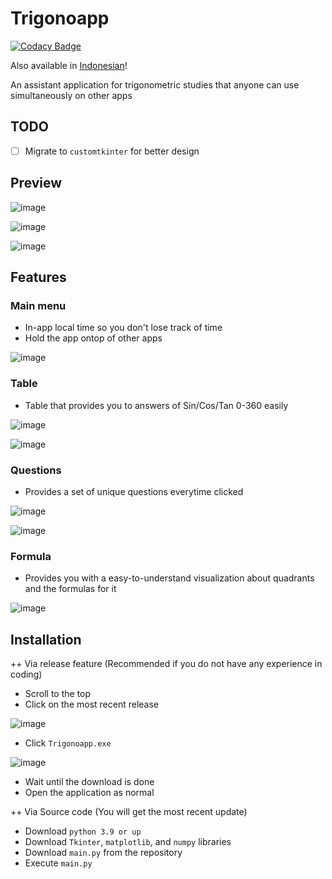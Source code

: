 # Trigonoapp

[![Codacy Badge](https://api.codacy.com/project/badge/Grade/46cef721a3f9474aa9de1e69d6a54810)](https://app.codacy.com/gh/Not-Baguette/trigonoapp?utm_source=github.com&utm_medium=referral&utm_content=Not-Baguette/trigonoapp&utm_campaign=Badge_Grade)

Also available in [Indonesian](https://github.com/Not-Baguette/trigonoapp/blob/main/README%20-%20ID.md)!

An assistant application for trigonometric studies that anyone can use simultaneously on other apps

## TODO

- [ ] Migrate to `customtkinter` for better design

## Preview
![image](https://user-images.githubusercontent.com/94969176/209784190-7203364b-b8d2-44b1-a3cb-afebcfd83cba.png)

![image](https://user-images.githubusercontent.com/94969176/209784253-bd02b610-75a9-4bce-961b-b0362708aca5.png)

![image](https://user-images.githubusercontent.com/94969176/209784195-ea860bd6-9153-4c92-8288-e9e3ab9390db.png)


## Features
### Main menu
- In-app local time so you don't lose track of time
- Hold the app ontop of other apps

![image](https://user-images.githubusercontent.com/94969176/209784338-7320aac0-b71c-4b9a-9ad7-2e4118bdaa1e.png)

### Table
- Table that provides you to answers of Sin/Cos/Tan 0-360 easily

![image](https://user-images.githubusercontent.com/94969176/209784969-adc65777-e31a-4190-8e12-fe25c8295867.png)

![image](https://user-images.githubusercontent.com/94969176/209784997-fc49ee9f-9171-4df5-8c34-9f9c100827ae.png)

### Questions
- Provides a set of unique questions everytime clicked

![image](https://user-images.githubusercontent.com/94969176/209785068-a32e4031-0a38-4829-9c2c-5416f15b70fe.png)

![image](https://user-images.githubusercontent.com/94969176/209785183-d91cae15-742e-4c88-b68b-41e024ab24ca.png)

### Formula
- Provides you with a easy-to-understand visualization about quadrants and the formulas for it

![image](https://user-images.githubusercontent.com/94969176/209785591-1134a1eb-4b36-4afe-bdc4-a40eb556397f.png)

## Installation
++ Via release feature (Recommended if you do not have any experience in coding)
- Scroll to the top
- Click on the most recent release

![image](https://user-images.githubusercontent.com/94969176/209785868-bf22748b-1372-49a3-b067-a07b97e7976c.png)

- Click `Trigonoapp.exe`

![image](https://user-images.githubusercontent.com/94969176/209785922-e49ebf7e-8ab4-442d-9de1-392e1bb4e582.png)

- Wait until the download is done
- Open the application as normal

++ Via Source code (You will get the most recent update)

- Download `python 3.9 or up`
- Download `Tkinter`, `matplotlib`, and `numpy` libraries
- Download `main.py` from the repository
- Execute `main.py`
